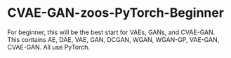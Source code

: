 # CVAE-GAN-zoos-PyTorch-Beginner
For beginner, this will be the best start for VAEs, GANs, and CVAE-GAN. This contains AE, DAE, VAE, GAN, DCGAN, WGAN, WGAN-GP, VAE-GAN, CVAE-GAN. All use PyTorch.
